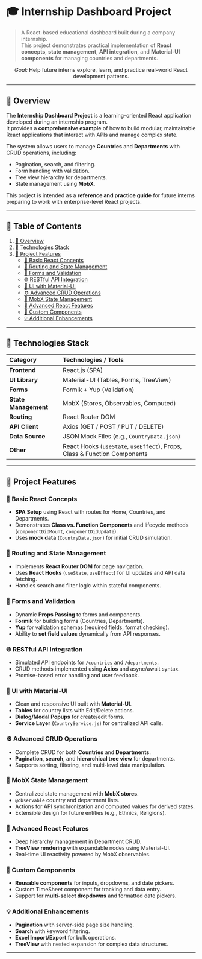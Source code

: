 # 🎓 Internship Dashboard Project

> A React-based educational dashboard built during a company internship.  
> This project demonstrates practical implementation of **React concepts**, **state management**, **API integration**, and **Material-UI components** for managing countries and departments.

<p align="center">
  <em>Goal:</em> Help future interns explore, learn, and practice real-world React development patterns.
</p>

---

## 📘 Overview

The **Internship Dashboard Project** is a learning-oriented React application developed during an internship program.  
It provides a **comprehensive example** of how to build modular, maintainable React applications that interact with APIs and manage complex state.

The system allows users to manage **Countries** and **Departments** with CRUD operations, including:
- Pagination, search, and filtering.
- Form handling with validation.
- Tree view hierarchy for departments.
- State management using **MobX**.

This project is intended as a **reference and practice guide** for future interns preparing to work with enterprise-level React projects.

---
## 🧭 Table of Contents

1. [📘 Overview](#-overview)
2. [🧱 Technologies Stack](#-technologies-stack)
3. [🚀 Project Features](#-project-features)
   - [🧩 Basic React Concepts](#-basic-react-concepts)
   - [🧭 Routing and State Management](#-routing-and-state-management)
   - [📝 Forms and Validation](#-forms-and-validation)
   - [🌐 RESTful API Integration](#-restful-api-integration)
   - [🎨 UI with Material-UI](#-ui-with-material-ui)
   - [⚙️ Advanced CRUD Operations](#%EF%B8%8F-advanced-crud-operations)
   - [🔄 MobX State Management](#-mobx-state-management)
   - [🧠 Advanced React Features](#-advanced-react-features)
   - [🧩 Custom Components](#-custom-components)
   - [💡 Additional Enhancements](#-additional-enhancements)
---

## 🧱 Technologies Stack

| Category | Technologies / Tools |
|:----------|:--------------------|
| **Frontend** | React.js (SPA) |
| **UI Library** | Material-UI (Tables, Forms, TreeView) |
| **Forms** | Formik + Yup (Validation) |
| **State Management** | MobX (Stores, Observables, Computed) |
| **Routing** | React Router DOM |
| **API Client** | Axios (GET / POST / PUT / DELETE) |
| **Data Source** | JSON Mock Files (e.g., `CountryData.json`) |
| **Other** | React Hooks (`useState`, `useEffect`), Props, Class & Function Components |

---

## 🚀 Project Features

### 🧩 Basic React Concepts
- **SPA Setup** using React with routes for Home, Countries, and Departments.  
- Demonstrates **Class vs. Function Components** and lifecycle methods (`componentDidMount`, `componentDidUpdate`).  
- Uses **mock data** (`CountryData.json`) for initial CRUD simulation.  

### 🧭 Routing and State Management
- Implements **React Router DOM** for page navigation.  
- Uses **React Hooks** (`useState`, `useEffect`) for UI updates and API data fetching.  
- Handles search and filter logic within stateful components.  

### 📝 Forms and Validation
- Dynamic **Props Passing** to forms and components.  
- **Formik** for building forms (Countries, Departments).  
- **Yup** for validation schemas (required fields, format checking).  
- Ability to **set field values** dynamically from API responses.  

### 🌐 RESTful API Integration
- Simulated API endpoints for `/countries` and `/departments`.  
- CRUD methods implemented using **Axios** and async/await syntax.  
- Promise-based error handling and user feedback.  

### 🎨 UI with Material-UI
- Clean and responsive UI built with **Material-UI**.  
- **Tables** for country lists with Edit/Delete actions.  
- **Dialog/Modal Popups** for create/edit forms.  
- **Service Layer** (`CountryService.js`) for centralized API calls.  

### ⚙️ Advanced CRUD Operations
- Complete CRUD for both **Countries** and **Departments**.  
- **Pagination**, **search**, and **hierarchical tree view** for departments.  
- Supports sorting, filtering, and multi-level data manipulation.  

### 🔄 MobX State Management
- Centralized state management with **MobX stores**.  
- `@observable` country and department lists.  
- Actions for API synchronization and computed values for derived states.  
- Extensible design for future entities (e.g., Ethnics, Religions).  

### 🧠 Advanced React Features
- Deep hierarchy management in Department CRUD.  
- **TreeView rendering** with expandable nodes using Material-UI.  
- Real-time UI reactivity powered by MobX observables.  

### 🧩 Custom Components
- **Reusable components** for inputs, dropdowns, and date pickers.  
- Custom TimeSheet component for tracking and data entry.  
- Support for **multi-select dropdowns** and formatted date pickers.  

### 💡 Additional Enhancements
- **Pagination** with server-side page size handling.  
- **Search** with keyword filtering.  
- **Excel Import/Export** for bulk operations.  
- **TreeView** with nested expansion for complex data structures.  

---
